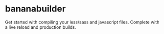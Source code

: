 # bananabuilder
Get started with compiling your less/sass and javascript files. Complete with a live reload and production builds.
